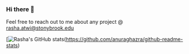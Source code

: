 ### Hi there 👋

Feel free to reach out to me about any project @ rasha.atwi@stonybrook.edu 

[![Rasha's GitHub stats](https://github-readme-stats.vercel.app/api?username=rashatwi&theme=dark&show_icons=true&hide=prs,issues&count_private=true)(https://github.com/anuraghazra/github-readme-stats)
